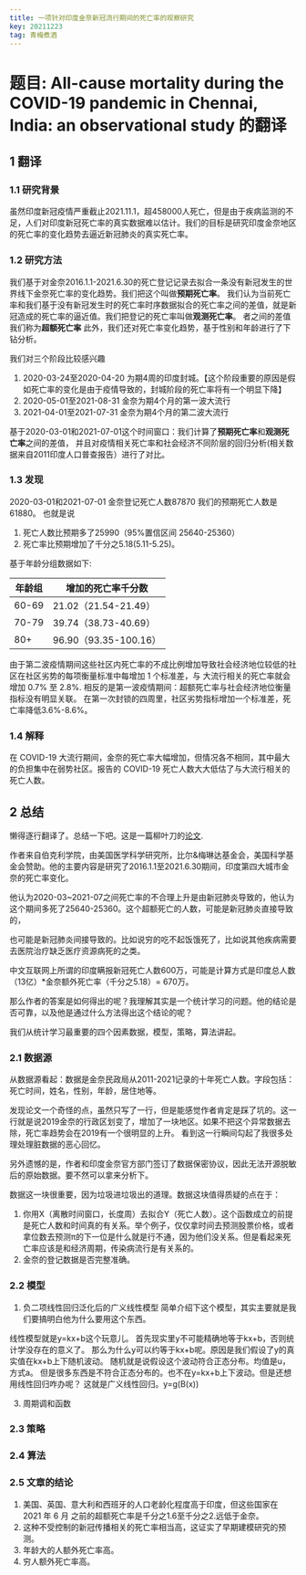 ```yaml
---
title: 一项针对印度金奈新冠流行期间的死亡率的观察研究
key: 20211223
tag: 青梅煮酒
---
```

# 题目: All-cause mortality during the COVID-19 pandemic in Chennai, India: an observational study 的翻译

## 1 翻译

### 1.1 研究背景
虽然印度新冠疫情严重截止2021.11.1，超458000人死亡，但是由于疾病监测的不足，人们对印度新冠死亡率的真实数据难以估计。我们的目标是研究印度金奈地区的死亡率的变化趋势去逼近新冠肺炎的真实死亡率。

### 1.2 研究方法
我们基于对金奈2016.1.1-2021.6.30的死亡登记记录去拟合一条没有新冠发生的世界线下金奈死亡率的变化趋势。我们把这个叫做**预期死亡率**。
我们认为当前死亡率和我们基于没有新冠发生时的死亡率时序数据拟合的死亡率之间的差值，就是新冠造成的死亡率的逼近值。我们把登记的死亡率叫做**观测死亡率**。
者之间的差值我们称为**超额死亡率**
此外，我们还对死亡率变化趋势，基于性别和年龄进行了下钻分析。

我们对三个阶段比较感兴趣
1. 2020-03-24至2020-04-20 为期4周的印度封城。【这个阶段重要的原因是假如死亡率的变化是由于疫情导致的，封城阶段的死亡率将有一个明显下降】
2. 2020-05-01至2021-08-31 金奈为期4个月的第一波大流行
3. 2021-04-01至2021-07-31 金奈为期4个月的第二波大流行

基于2020-03-01和2021-07-01这个时间窗口：我们计算了**预期死亡率**和**观测死亡率**之间的差值，
并且对疫情相关死亡率和社会经济不同阶层的回归分析(相关数据来自2011印度人口普查报告）进行了对比。

### 1.3 发现
2020-03-01和2021-07-01 金奈登记死亡人数87870
我们的预期死亡人数是 61880。
也就是说
1. 死亡人数比预期多了25990（95%置信区间 25640-25360）
2. 死亡率比预期增加了千分之5.18(5.11-5.25)。

基于年龄分组数据如下:

|  年龄组   | 增加的死亡率千分数  |
|  ----  | ----  |
| 60-69  | 21.02（21.54-21.49） |
| 70-79  | 39.74（38.73-40.69） |
| 80+  | 96.90（93.35-100.16）|

由于第二波疫情期间这些社区内死亡率的不成比例增加导致社会经济地位较低的社区在社区劣势的每项衡量标准中每增加 1 个标准差，与
大流行相关的死亡率就会增加 0.7% 至 2.8%.
相反的是第一波疫情期间：超额死亡率与社会经济地位衡量指标没有明显关联。
在第一次封锁的四周里，社区劣势指标增加一个标准差，死亡率降低3.6%-8.6%。



### 1.4 解释
在 COVID-19 大流行期间，金奈的死亡率大幅增加，但情况各不相同，其中最大的负担集中在弱势社区。报告的 COVID-19 死亡人数大大低估了与大流行相关的死亡人数。

## 2 总结

懒得逐行翻译了。总结一下吧。这是一篇柳叶刀的[论文](https://www.thelancet.com/journals/laninf/article/PIIS1473-3099(21)00746-5/fulltext).

作者来自伯克利学院，由美国医学科学研究所，比尔&梅琳达基金会，美国科学基金会赞助。他的主要内容是研究了2016.1.1至2021.6.30期间，印度第四大城市金奈的死亡率变化。

他认为2020-03~2021-07之间死亡率的不合理上升是由新冠肺炎导致的，他认为这个期间多死了25640-25360。这个超额死亡的人数，可能是新冠肺炎直接导致的，

也可能是新冠肺炎间接导致的。比如说穷的吃不起饭饿死了，比如说其他疾病需要去医院治疗缺乏医疗资源病死的之类。

中文互联网上所谓的印度瞒报新冠死亡人数600万，可能是计算方式是印度总人数（13亿）*金奈额外死亡率（千分之5.18）= 670万。

那么作者的答案是如何得出的呢？我理解其实是一个统计学习的问题。他的结论是否可靠，以及他是通过什么方法得出这个结论的呢？

我们从统计学习最重要的四个因素数据，模型，策略，算法讲起。

### 2.1 数据源
从数据源看起：数据是金奈民政局从2011-2021记录的十年死亡人数。字段包括：死亡时间，姓名，性别，年龄，居住地等。

发现论文一个奇怪的点，虽然只写了一行，但是能感觉作者肯定是踩了坑的。这一行就是说2019金奈的行政区划变了，增加了一块地区。如果不把这个异常数据去除，死亡率趋势会在2019有一个很明显的上升。
看到这一行瞬间勾起了我很多处理处理脏数据的恶心回忆。

另外遗憾的是，作者和印度金奈官方部门签订了数据保密协议，因此无法开源脱敏后的原始数据。要不然可以拿来分析下。

数据这一块很重要，因为垃圾进垃圾出的道理。数据这块值得质疑的点在于：
1. 你用X（离散时间窗口，长度周）去拟合Y（死亡人数）。这个函数成立的前提是死亡人数和时间真的有关系。举个例子，仅仅拿时间去预测股票价格，或者拿位数去预测π的下一位是什么就是行不通，因为他们没关系。但是看起来死亡率应该是和经济周期，传染病流行是有关系的。
2. 金奈的登记数据是否完整准确。

### 2.2 模型

1. 负二项线性回归泛化后的广义线性模型 
简单介绍下这个模型，其实主要就是我们要搞明白他为什么要用这个东西。

线性模型就是y=kx+b这个玩意儿。
首先现实里y不可能精确地等于kx+b，否则统计学没存在的意义了。
那么为什么y可以约等于kx+b呢。原因是我们假设了y的真实值在kx+b上下随机波动。
随机就是说假设这个波动符合正态分布。均值是u，方式a。
但是很多东西是不符合正态分布的。也不在y=kx+b上下波动。但是还想用线性回归咋办呢？
这就是广义线性回归。y=g(B(x))


3. 周期调和函数


### 2.3 策略



### 2.4 算法


### 2.5 文章的结论
1. 美国、英国、意大利和西班牙的人口老龄化程度高于印度，但这些国家在 2021 年 6 月 之前的超额死亡率是千分之1.6至千分之2.远低于金奈。
2. 这种不受控制的新冠传播相关的死亡率相当高，这证实了早期建模研究的预测。
3. 年龄大的人额外死亡率高。
4. 穷人额外死亡率高。







